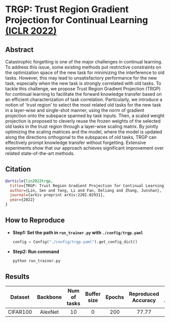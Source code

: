 # TRGP: Trust Region Gradient Projection for Continual Learning [(ICLR 2022)](https://arxiv.org/abs/2202.02931)

## Abstract
Catastrophic forgetting is one of the major challenges in continual learning. To address this issue, some existing methods put restrictive constraints on the optimization space of the new task for minimizing the interference to old tasks. However, this may lead to unsatisfactory performance for the new task, especially when the new task is strongly correlated with old tasks. To tackle this challenge, we propose Trust Region Gradient Projection (TRGP) for continual learning to facilitate the forward knowledge transfer based on an efficient characterization of task correlation. Particularly, we introduce a notion of `trust region' to select the most related old tasks for the new task in a layer-wise and single-shot manner, using the norm of gradient projection onto the subspace spanned by task inputs. Then, a scaled weight projection is proposed to cleverly reuse the frozen weights of the selected old tasks in the trust region through a layer-wise scaling matrix. By jointly optimizing the scaling matrices and the model, where the model is updated along the directions orthogonal to the subspaces of old tasks, TRGP can effectively prompt knowledge transfer without forgetting. Extensive experiments show that our approach achieves significant improvement over related state-of-the-art methods.

## Citation

```bibtex
@article{lin2022trgp,
  title={TRGP: Trust Region Gradient Projection for Continual Learning},
  author={Lin, Sen and Yang, Li and Fan, Deliang and Zhang, Junshan},
  journal={arXiv preprint arXiv:2202.02931},
  year={2022}
}
```

## How to Reproduce

- **Step1: Set the path in `run_trainer.py` with `./config/trgp.yaml`**
  ```python
  config = Config("./config/trgp.yaml").get_config_dict()
  ```
- **Step2: Run command**
  ```python
  python run_trainer.py
  ```

## Results

| Dataset  | Backbone | Num of tasks | Buffer size | Epochs | Reproduced Accuracy |  Reported Accuracy  |
| :------: | :------: | :----------: | :---------: | :----: | :-----------------: | :-----------------: |
| CIFAR100 | AlexNet  |      10      |      0      |   200  |        77.77        |        74.49        |

